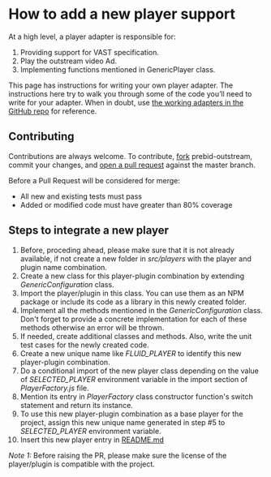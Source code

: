 # How to add a new player support
At a high level, a player adapter is responsible for:
1. Providing support for VAST specification.
2. Play the outstream video Ad.
3. Implementing functions mentioned in GenericPlayer class.

This page has instructions for writing your own player adapter. The instructions here try to walk you through some of the code you’ll need to write for your adapter. When in doubt, use [the working adapters in the GitHub repo](https://github.com/aclrys/prebid-outstream/blob/master/src/players/fluid-player/FluidPlayer.js) for reference.

## Contributing
Contributions are always welcome. To contribute, [fork](https://help.github.com/articles/fork-a-repo/) prebid-outstream, commit your changes, and [open a pull request](https://help.github.com/articles/using-pull-requests/) against the master branch.

Before a Pull Request will be considered for merge:

- All new and existing tests must pass
- Added or modified code must have greater than 80% coverage

## Steps to integrate a new player
1. Before, proceding ahead, please make sure that it is not already available, if not create a new folder in *src/players* with the player and plugin name combination.
2. Create a new class for this player-plugin combination by extending *GenericConfiguration* class.
3. Import the player/plugin in this class. You can use them as an NPM package or include its code as a library in this newly created folder.
4. Implement all the methods mentioned in the *GenericConfiguration* class. Don't forget to provide a concrete implementation for each of these methods otherwise an error will be thrown.
4. If needed, create additional classes and methods. Also, write the unit test cases for the newly created code.
5. Create a new unique name like *FLUID_PLAYER* to identify this new player-plugin combination.
6. Do a conditional import of the new player class depending on the value of *SELECTED_PLAYER* environment variable in the import section of *PlayerFactory.js* file.
7. Mention its entry in *PlayerFactory* class constructor function's switch statement and return its instance.
8. To use this new player-plugin combination as a base player for the project, assign this new unique name generated in step #5 to *SELECTED_PLAYER* environment variable.
9. Insert this new player entry in [README.md](https://github.com/aclrys/prebid-outstream/blob/master/README.md)


*Note 1:* Before raising the PR, please make sure the license of the player/plugin is compatible with the project.
